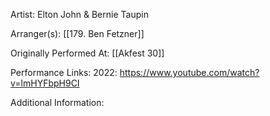 Artist: Elton John & Bernie Taupin

  

Arranger(s): [[179. Ben Fetzner]]

  

Originally Performed At: [[Akfest 30]]

  

Performance Links: 
2022: https://www.youtube.com/watch?v=lmHYFbpH9CI

Additional Information:
